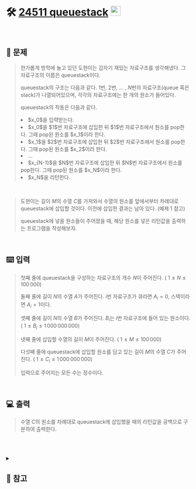 <br>

# 🛠️ [24511 queuestack](http://www.acmicpc.net/problem/24511) <img height="27px" width="27px" src="https://static.solved.ac/tier_small/8.svg"/>

<br>

## 📖 문제
>한가롭게 방학에 놀고 있던 도현이는 갑자기 재밌는 자료구조를 생각해냈다. 그 자료구조의 이름은 queuestack이다.
>
>queuestack의 구조는 다음과 같다. 
$1$번, 
$2$번, ... , 
$N$번의 자료구조(queue 혹은 stack)가 나열되어있으며, 각각의 자료구조에는 한 개의 원소가 들어있다.
>
>queuestack의 작동은 다음과 같다.
>
><li>$x_0$을 입력받는다.</li>
><li>$x_0$을 $1$번 자료구조에 삽입한 뒤 $1$번 자료구조에서 원소를 pop한다. 그때 pop된 원소를 $x_1$이라 한다.</li>
><li>$x_1$을 $2$번 자료구조에 삽입한 뒤 $2$번 자료구조에서 원소를 pop한다. 그때 pop된 원소를 $x_2$이라 한다.</li>
><li>...</li>
><li>$x_{N-1}$을 $N$번 자료구조에 삽입한 뒤 $N$번 자료구조에서 원소를 pop한다. 그때 pop된 원소를 $x_N$이라 한다.</li>
><li>$x_N$을 리턴한다.</li>

<br>

>도현이는 길이 
$M$의 수열 
$C$를 가져와서 수열의 원소를 앞에서부터 차례대로 queuestack에 삽입할 것이다. 이전에 삽입한 결과는 남아 있다. 
(예제 $1$ 참고)
>
>queuestack에 넣을 원소들이 주어졌을 때, 해당 원소를 넣은 리턴값을 출력하는 프로그램을 작성해보자.

<br>

## ⌨️ 입력
>첫째 줄에 queuestack을 구성하는 자료구조의 개수 
$N$이 주어진다. (
$1 \leq N \leq 100\,000$)
>
>둘째 줄에 길이 
$N$의 수열 
$A$가 주어진다. 
$i$번 자료구조가 큐라면 
$A_i = 0$, 스택이라면 
$A_i = 1$이다.
>
>셋째 줄에 길이 
$N$의 수열 
$B$가 주어진다. 
$B_i$는 
$i$번 자료구조에 들어 있는 원소이다. (
$1 \leq B_i \leq 1\,000\,000\,000$)
>
>넷째 줄에 삽입할 수열의 길이 
$M$이 주어진다. (
$1 \leq M \leq 100\,000$)
>
>다섯째 줄에 queuestack에 삽입할 원소를 담고 있는 길이 
$M$의 수열 
$C$가 주어진다. (
$1 \leq C_i \leq 1\,000\,000\,000$)
>
>입력으로 주어지는 모든 수는 정수이다.

<br>

## 💻 출력
>수열 
$C$의 원소를 차례대로 queuestack에 삽입했을 때의 리턴값을 공백으로 구분하여 출력한다.

<br><br>

<details>
  
  
  <summary> 
  
  ## 🎈 참고
  </summary>
<br>

>1. <code>queuestack</code> 안에 있는 <code>stack</code>은 사실상 계산하지 않아도 됨 (<code>stack</code>은 <code>push</code> 한 값과 <code>pop</code> 한 값이 같기 때문) 
>   
>2. 스택을 배제한 <code>queuestack</code> 에는 <code>queue</code> 만 남고 이 <code>queue</code> 들을 이으면 하나의 큰 <code>queue</code> 가 만들어 짐
>
>3. 하나의 큰 <code>queue</code> 에 수열 $C$의 원소를 하나씩 <code>push</code> 하고 <code>pop</code> 을 진행
>
>
>각각 <code>pop</code>한 값을 <code>result</code>리스트에 저장하고 <code>join</code>함수를 사용하여 한번에 출력

<br>

## 🪄 참고자료
>[[python] 파이썬 join 함수 정리 및 예제 (문자열 합치기)](https://blockdmask.tistory.com/468)

<br>

</details>

<br><br>

